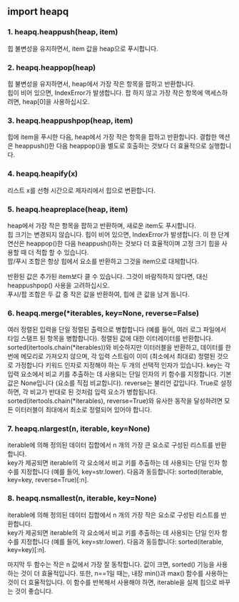 ## import heapq
### 1. heapq.heappush(heap, item)
힙 불변성을 유지하면서, item 값을 heap으로 푸시합니다.

### 2. heapq.heappop(heap)
힙 불변성을 유지하면서, heap에서 가장 작은 항목을 팝하고 반환합니다.  
힙이 비어 있으면, IndexError가 발생합니다. 팝 하지 않고 가장 작은 항목에 액세스하려면, heap[0]을 사용하십시오.

### 3. heapq.heappushpop(heap, item)
힙에 item을 푸시한 다음, heap에서 가장 작은 항목을 팝하고 반환합니다. 
결합한 액션은 heappush()한 다음 heappop()을 별도로 호출하는 것보다 더 효율적으로 실행합니다.

### 4. heapq.heapify(x)
리스트 x를 선형 시간으로 제자리에서 힙으로 변환합니다.

### 5. heapq.heapreplace(heap, item)
heap에서 가장 작은 항목을 팝하고 반환하며, 새로운 item도 푸시합니다.   
힙 크기는 변경되지 않습니다. 힙이 비어 있으면, IndexError가 발생합니다.
이 한 단계 연산은 heappop()한 다음 heappush()하는 것보다 더 효율적이며 고정 크기 힙을 사용할 때 더 적합 할 수 있습니다.  
팝/푸시 조합은 항상 힙에서 요소를 반환하고 그것을 item으로 대체합니다.

반환된 값은 추가된 item보다 클 수 있습니다. 그것이 바람직하지 않다면, 대신 heappushpop() 사용을 고려하십시오.  
푸시/팝 조합은 두 값 중 작은 값을 반환하여, 힙에 큰 값을 남겨 둡니다.

### 6. heapq.merge(*iterables, key=None, reverse=False)
여러 정렬된 입력을 단일 정렬된 출력으로 병합합니다 (예를 들어, 여러 로그 파일에서 타임 스탬프 된 항목을 병합합니다). 정렬된 값에 대한 이터레이터를 반환합니다.
sorted(itertools.chain(*iterables))와 비슷하지만 이터러블을 반환하고, 데이터를 한 번에 메모리로 가져오지 않으며, 각 입력 스트림이 이미 (최소에서 최대로) 정렬된 것으로 가정합니다
키워드 인자로 지정해야 하는 두 개의 선택적 인자가 있습니다.
key는 각 입력 요소에서 비교 키를 추출하는 데 사용되는 단일 인자의 키 함수를 지정합니다. 기본값은 None입니다 (요소를 직접 비교합니다).
reverse는 불리언 값입니다. True로 설정하면, 각 비교가 반대로 된 것처럼 입력 요소가 병합됩니다. sorted(itertools.chain(*iterables), reverse=True)와 유사한 동작을 달성하려면 모든 이터러블이 최대에서 최소로 정렬되어 있어야 합니다.


### 7. heapq.nlargest(n, iterable, key=None)
iterable에 의해 정의된 데이터 집합에서 n 개의 가장 큰 요소로 구성된 리스트를 반환합니다.   
key가 제공되면 iterable의 각 요소에서 비교 키를 추출하는 데 사용되는 단일 인자 함수를 지정합니다 (예를 들어, key=str.lower). 다음과 동등합니다: sorted(iterable, key=key, reverse=True)[:n].

### 8. heapq.nsmallest(n, iterable, key=None)
iterable에 의해 정의된 데이터 집합에서 n 개의 가장 작은 요소로 구성된 리스트를 반환합니다.  
key가 제공되면 iterable의 각 요소에서 비교 키를 추출하는 데 사용되는 단일 인자 함수를 지정합니다 (예를 들어, key=str.lower). 다음과 동등합니다: sorted(iterable, key=key)[:n].

마지막 두 함수는 작은 n 값에서 가장 잘 동작합니다. 값이 크면, sorted() 기능을 사용하는 것이 더 효율적입니다. 또한, n==1일 때는, 내장 min()과 max() 함수를 사용하는 것이 더 효율적입니다. 이 함수를 반복해서 사용해야 하면, iterable을 실제 힙으로 바꾸는 것이 좋습니다.
